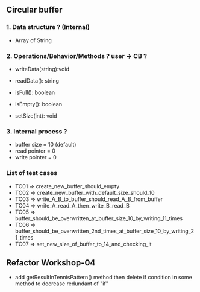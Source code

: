 ## Circular buffer

### 1. Data structure ? (Internal)
+ Array of String

### 2. Operations/Behavior/Methods ?  user -> CB ?
+ writeData(string):void
+ readData(): string
+ isFull(): boolean
+ isEmpty(): boolean

+ setSize(int): void

### 3. Internal process ?
+ buffer size = 10 (default)
+ read pointer = 0
+ write pointer = 0

### List of test cases
+ TC01 => create_new_buffer_should_empty
+ TC02 => create_new_buffer_with_default_size_should_10
+ TC03 => write_A_B_to_buffer_should_read_A_B_from_buffer
+ TC04 => write_A_read_A_then_write_B_read_B
+ TC05 => buffer_should_be_overwritten_at_buffer_size_10_by_writing_11_times
+ TC06 => buffer_should_be_overwritten_2nd_times_at_buffer_size_10_by_writing_21_times
+ TC07 => set_new_size_of_buffer_to_14_and_checking_it

## Refactor Workshop-04
+ add getResultInTennisPattern() method then delete if condition in some method to decrease redundant of "if"

